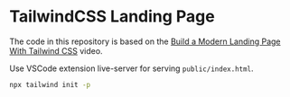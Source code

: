 # TailwindCSS Landing Page

The code in this repository is based on the
[Build a Modern Landing Page With Tailwind CSS](https://youtu.be/00gyCtIQp8E)
video.

Use VSCode extension live-server for serving `public/index.html`.

```bash
npx tailwind init -p
```
